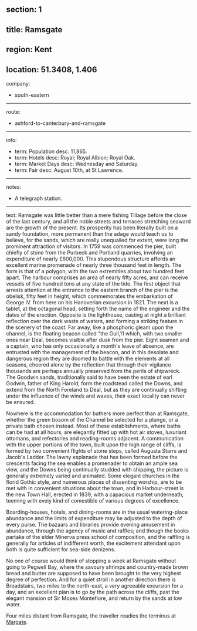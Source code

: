 section: 1
----
title: Ramsgate
----
region: Kent
----
location: 51.3408, 1.406
----
company:
- south-eastern
----
route:
- ashford-to-canterbury-and-ramsgate
----
info:
- term: Population
  desc: 11,865.
- term: Hotels
  desc: Royal; Royal Albion; Royal Oak.
- term: Market Days
  desc: Wednesday and Saturday.
- term: Fair
  desc: August 10th, at St Lawrence.
----
notes:
- A telegraph station.
----
text: Ramsgate was little better than a mere fishing Tillage before the close of the last century, and all the noble streets and terraces stretching seaward are the growth of the present. Its prosperity has been literally built on a sandy foundation, more permanent than the adage would teach us to believe, for the sands, which are really unequalled for extent, were long the prominent attraction of visitors. In 1759 was commenced the pier, built chiefly of stone from the Purbeck and Portland quarries, involving an expenditure of nearly £600,000. This stupendous structure affords an excellent marine promenade of nearly three thousand feet in length. The form is that of a polygon, with the two extremities about two hundred feet apart. The harbour comprises an area of nearly fifty acres, and can receive vessels of five hundred tons at any state of the tide. The first object that arrests attention at the entrance to the eastern branch of the pier is the obelisk, fifty feet in height, which commemorates the embarkation of George IV. from here on his Hanoverian excursion in 1821. The next is a tablet, at the octagonal head, setting forth the name of the engineer and the dates of the erection. Opposite is the lighthouse, casting at night a brilliant reflection over the dark waste of waters, and forming a striking feature in the scenery of the coast. Far away, like a phosphoric gleam upon the channel, is the floating beacon called "the Gull,11 which, with two smaller ones near Deal, becomes visible after dusk from the pier. Eight seamen and a captain, who has only occasionally a month's leave of absence, are entrusted with the management of the beacon, and in this desolate and dangerous region they are doomed to battle with the elements at all seasons, cheered alone by the reflection that through their vigilance thousands are perhaps annually preserved from the perils of shipwreck. The Goodwin sands, traditionally said to have been the estate of earl Godwin, father of King Harold, form the roadstead called the Downs, and extend from the North Foreland to Deal, but as they are continually shifting under the influence of the winds and waves, their exact locality can never be ensured.

Nowhere is the accommodation for bathers more perfect than at Ramsgate, whether the green bosom of the Channel be selected for a plunge, or a private bath chosen instead. Most of these establishments, where baths can be had at all hours, are elegantly fitted up with hot air stoves, luxuriant ottomans, and refectories and reading-rooms adjacent. A communication with the upper portions of the town, built upon the high range of cliffs, is formed by two convenient flights of stone steps, called Augusta Starrs and Jacob's Ladder. The lawny esplanade that has been formed before the crescents facing the sea enables a promenader to obtain an ample sea view, and the Downs being continually studded with shipping, the picture is generally extremely varied and animated. Some elegant churches in the florid Gothic style, and numerous places of dissenting worship, are to be met with in convenient situations about the town, and in Harbour-street is the new Town Hall, erected in 1839, with a capacious market underneath, teeming with eveiy kind of comestible of various degrees of excellence.

Boarding-houses, hotels, and dining-rooms are in the usual watering-place abundance and the limits of expenditure may be adjusted to the depth of every purse. The bazaars and libraries provide evening amusement in abundance, through the agency of music and raffles; and though the books partake of the elder Minerva press school of composition, and the raffling is generally for articles of indifferent worth, the excitement attendant upon both is quite sufficient for sea-side denizens.

No one of course would think of stopping a week at Ramsgate without going to Pegwell Bay, where the savoury shrimps and country-made brown bread and butter are supposed to have been brought to the very highest degree of perfection. And for a quiet stroll in another direction there is Broadstairs, two miles to the north-east, a very agreeable excursion for a day, and an excellent plan is to go by the path across the cliffs, past the elegant mansion of Sir Moses Montefiore, and return by the sands at low water.

Four miles distant from Ramsgate, the traveller readies the terminus at [Margate](/stations/margate).
